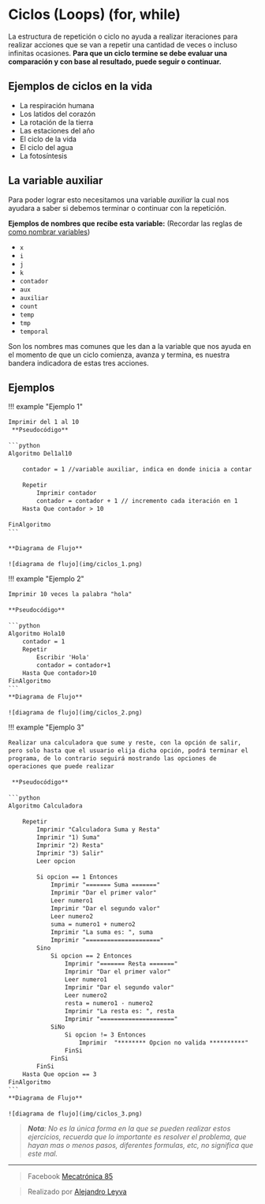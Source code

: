 # Ciclos (Loops) (for, while)

La estructura de repetición o ciclo no ayuda a realizar iteraciones para realizar acciones que se van a repetir una cantidad de veces o incluso infinitas ocasiones. 
**Para que un ciclo termine se debe evaluar una comparación y con base al resultado, puede seguir o continuar.**

## Ejemplos de ciclos en la vida

- La respiración humana
- Los latidos del corazón
- La rotación de la tierra
- Las estaciones del año
- El ciclo de la vida
- El ciclo del agua
- La fotosíntesis

## La variable auxiliar 

Para poder lograr esto necesitamos una variable *auxiliar* la cual nos ayudara a saber si debemos terminar o continuar con la repetición.

**Ejemplos de nombres que recibe esta variable:** (Recordar las reglas de [como nombrar variables](03_Variables.md#cómo-nombrar-una-variable))

- `x`
- `i`
- `j`
- `k`
- `contador`
- `aux`
- `auxiliar`
- `count`
- `temp`
- `tmp`
- `temporal`

Son los nombres mas comunes que les dan a la variable que nos ayuda en el momento de que un ciclo comienza, avanza y termina, es nuestra bandera indicadora de estas tres acciones.

## Ejemplos 

!!! example "Ejemplo 1"
    
    Imprimir del 1 al 10
     **Pseudocódigo**
    
    ```python
    Algoritmo Del1al10
        
        contador = 1 //variable auxiliar, indica en donde inicia a contar
        
        Repetir
            Imprimir contador
            contador = contador + 1 // incremento cada iteración en 1
        Hasta Que contador > 10
        
    FinAlgoritmo
    ```

    **Diagrama de Flujo**

    ![diagrama de flujo](img/ciclos_1.png)

    

!!! example "Ejemplo 2"
    
    Imprimir 10 veces la palabra "hola"

    **Pseudocódigo**
    
    ```python
    Algoritmo Hola10
        contador = 1
        Repetir
            Escribir 'Hola'
            contador = contador+1
        Hasta Que contador>10
    FinAlgoritmo
    ```
    **Diagrama de Flujo**

    ![diagrama de flujo](img/ciclos_2.png)

!!! example "Ejemplo 3"
    
    Realizar una calculadora que sume y reste, con la opción de salir, pero solo hasta que el usuario elija dicha opción, podrá terminar el programa, de lo contrario seguirá mostrando las opciones de operaciones que puede realizar

     **Pseudocódigo**
    
    ```python
    Algoritmo Calculadora
		
        Repetir
            Imprimir "Calculadora Suma y Resta"
            Imprimir "1) Suma"
            Imprimir "2) Resta"
            Imprimir "3) Salir"
            Leer opcion
            
            Si opcion == 1 Entonces
                Imprimir "======= Suma ======="
                Imprimir "Dar el primer valor"
                Leer numero1
                Imprimir "Dar el segundo valor"
                Leer numero2
                suma = numero1 + numero2
                Imprimir "La suma es: ", suma
                Imprimir "====================="
            Sino 
                Si opcion == 2 Entonces
                    Imprimir "======= Resta ======="
                    Imprimir "Dar el primer valor"
                    Leer numero1
                    Imprimir "Dar el segundo valor"
                    Leer numero2
                    resta = numero1 - numero2
                    Imprimir "La resta es: ", resta
                    Imprimir "====================="
                SiNo
                    Si opcion != 3 Entonces
                        Imprimir  "******** Opcion no valida **********"
                    FinSi
                FinSi
            FinSi
        Hasta Que opcion == 3
    FinAlgoritmo
    ```
    **Diagrama de Flujo**

    ![diagrama de flujo](img/ciclos_3.png)

> _**Nota**: No es la única forma en la que se pueden realizar estos ejercicios, recuerda que lo importante es resolver el problema, que hayan mas o menos pasos, diferentes formulas, etc, no significa que este mal._



<!-- text autogenerated footer --><hr><blockquote>Facebook <a href="https://www.facebook.com/mecatronica85/" target="_blank">Mecatrónica 85</a></blockquote><blockquote>Realizado por <a href="https://www.alejandro-leyva.com" target="_blank">Alejandro Leyva</a></blockquote>